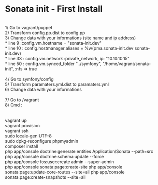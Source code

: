 # Sonata init - First Install
<br />
1/ Go to vagrant/puppet<br />
2/ Transform config.pp.dist to config.pp<br />
3/ Change data with your informations (site name and ip address)<br />
   * line 9 :config.vm.hostname = "sonata-init.dev"<br>
   * line 10 : config.hostmanager.aliases = %w(pma.sonata-init.dev sonata-init.dev)<br>
   * line 33 : config.vm.network :private_network, ip: "10.10.10.15"<br>
   * line 50 : config.vm.synced_folder "../symfony", "/home/vagrant/sonata-init", :nfs => true<br>
<br />
4/ Go to symfony/config<br />
5/ Transform paramaters.yml.dist to paramaters.yml<br />
6/ Change data with your informations<br />
<br />
7/ Go to /vagrant<br />
8/ Cmd :<br />
<br /><br />
vagrant up<br />
vagrant provision<br />
vagrant ssh<br />
sudo locale-gen UTF-8<br />
sudo dpkg-reconfigure phpmyadmin<br />
composer install<br />
php app/console doctrine:generate:entities Application/Sonata --path=src<br />
php app/console doctrine:schema:update --force<br />
php app/console fos:user:create admin --super-admin<br />
php app/console sonata:page:create-site
php app/console sonata:page:update-core-routes --site=all
php app/console sonata:page:create-snapshots --site=all
<br /><br />
